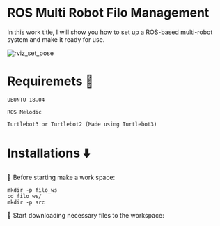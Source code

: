 # ROS Multi Robot Filo Management
In this work title, I will show you how to set up a ROS-based multi-robot system and make it ready for use.

![rviz_set_pose](https://user-images.githubusercontent.com/74008306/206080690-dccaba94-670b-4819-bfed-643c6b38a016.png)


# Requiremets :large_blue_diamond:
``` UBUNTU 18.04 ```

``` ROS Melodic ```

``` Turtlebot3 or Turtlebot2 (Made using Turtlebot3) ```

# Installations :arrow_down:
:small_red_triangle_down: Before starting make a work space:

```` 
mkdir -p filo_ws
cd filo_ws/
mkdir -p src
````
:small_red_triangle_down: Start downloading necessary files to the workspace:

````

````
